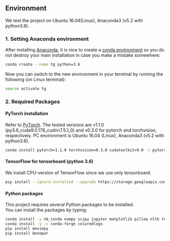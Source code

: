 ## Environment
We test the project on Ubuntu 16.04(Linux), Anaconda3 (v5.2 with python3.6).

### 1. Setting Anaconda environment
After installing [Anaconda](https://www.continuum.io/downloads), it is nice to create a [conda environment](http://conda.pydata.org/docs/using/envs.html)
so you do not destroy your main installation in case you make a mistake somewhere:
```bash
conda create --name tg python=3.6
```
Now you can switch to the new environment in your terminal by running the following (on Linux terminal):
```bash
source activate tg 
```

### 2. Required Packages
#### PyTorch installation

Refer to [PyTorch](http://pytorch.org/).
The tested versions are v1.1.0 (py3.6_cuda9.0.176_cudnn7.5.1_0) and v0.3.0 for pytorch and torchvision, respectively.
PC environment is Ubuntu 16.04 (Linux), Anaconda3 (v5.2 with python3.6).
```bash
conda install pytorch=1.1.0 torchvision=0.3.0 cudatoolkit=9.0 -c pytorch
```

#### TensorFlow for tensorboard (python 3.6)
We install CPU-version of TensorFlow since we use only tensorboard.
```bash
pip install --ignore-installed --upgrade https://storage.googleapis.com/tensorflow/linux/cpu/tensorflow-1.8.0-cp36-cp36m-linux_x86_64.whl
```

#### Python packages
This project requires several Python packages to be installed.<br />
You can install the packages by typing:
```bash
conda install -y nb_conda numpy scipy jupyter matplotlib pillow nltk tqdm pyyaml scikit-image scikit-learn h5py
conda install -y -c conda-forge coloredlogs
pip install moviepy
pip install benepar
```


